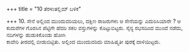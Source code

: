 +++
title = "10 ತೆರಳುತಲ್ಲಿಮ್ ಬಳಿಕ"

+++
10. ಸೇನೆ ಅಲ್ಲಿಂದ ಮುಂದುವರಿಯಲು, ದಕ್ಷಿಣ ರಾಜರುಗಳು ಆ ಸೇನೆಯನ್ನು ಎದುರಿಸಿಯಾರೇ ? ಆ ಕುದುರೆಗಳ ಗೊರಸಿನ ಪೆಟ್ಟಿಗೇ ಹೆದರಿ ಸಕಲ ವಸ್ತುಗಳನ್ನು ಕೊಟ್ಟುಬಿಟ್ಟರು. ಸೈನ್ಯ ರಭಸದಿಂದ ಮುಂದೆ ನಡೆದು, ನದಿಗಳನ್ನು ಹುಡುಕಿಕೊಂಡು ಹೋಗಿ   
ಕಾವೇರಿ ತೀರದಲ್ಲಿ ಬೀಡುಬಿಟ್ಟಿತು. ಅಲ್ಲಿಂದ ಮುಂದುವರಿದು ಮಾಹಿಷ್ಮತೀ ಪುರಕ್ಕೆ ದಾಳಿಯಿಟ್ಟರು.